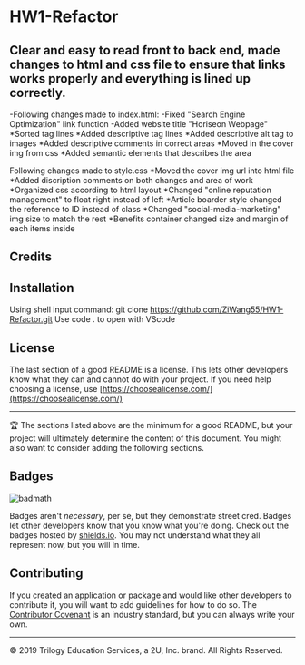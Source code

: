 # HW1-Refactor

## Clear and easy to read front to back end, made changes to html and css file to ensure that links works properly and everything is lined up correctly.

-Following changes made to index.html: 
    -Fixed "Search Engine Optimization" link function
    -Added website title "Horiseon Webpage"
*Sorted tag lines
*Added descriptive tag lines
*Added descriptive alt tag to images
*Added descriptive comments in correct areas
*Moved in the cover img from css
*Added semantic elements that describes the area


Following changes made to style.css
*Moved the cover img url into html file
*Added discription comments on both changes and area of work
*Organized css according to html layout
*Changed "online reputation management" to float right instead of left
*Article boarder style changed the reference to ID instead of class
*Changed "social-media-marketing" img size to match the rest
*Benefits container changed size and margin of each items inside

## Credits

## Installation

Using shell input command: git clone https://github.com/ZiWang55/HW1-Refactor.git
Use code . to open with VScode


## License

The last section of a good README is a license. This lets other developers know what they can and cannot do with your project. If you need help choosing a license, use [https://choosealicense.com/](https://choosealicense.com/)


---

🏆 The sections listed above are the minimum for a good README, but your project will ultimately determine the content of this document. You might also want to consider adding the following sections.

## Badges

![badmath](https://img.shields.io/github/languages/top/nielsenjared/badmath)

Badges aren't _necessary_, per se, but they demonstrate street cred. Badges let other developers know that you know what you're doing. Check out the badges hosted by [shields.io](https://shields.io/). You may not understand what they all represent now, but you will in time.


## Contributing

If you created an application or package and would like other developers to contribute it, you will want to add guidelines for how to do so. The [Contributor Covenant](https://www.contributor-covenant.org/) is an industry standard, but you can always write your own.




---
© 2019 Trilogy Education Services, a 2U, Inc. brand. All Rights Reserved.

